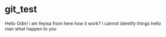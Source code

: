 # git_test
Hello Odin!
i am feyisa from here
how it work? I cannot identify things
hello man what happen to you